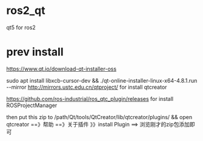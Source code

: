# ros2_qt
qt5 for ros2 

# prev install
https://www.qt.io/download-qt-installer-oss 

sudo apt install libxcb-cursor-dev && ./qt-online-installer-linux-x64-4.8.1.run --mirror http://mirrors.ustc.edu.cn/qtproject/ for install qtcreator

https://github.com/ros-industrial/ros_qtc_plugin/releases for install ROSProjectManager

then put this zip to /path/Qt/tools/QtCreator/lib/qtcreator/plugins/ && open qtcreator ==》帮助
 ==》关于插件 》》install Plugin ==> 浏览刚才的zip包添加即可
